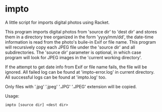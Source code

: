 # impto

A little script for imports digital photos using Racket.

This program imports digital photos from 'source dir' to 'dest dir' and stores them in a directory tree organized in the form 'yyyy/mm/dd', the date-time information is read from the photo's buile-in Exif or file name. This program will recursively copy each JPEG file under the 'source dir' and all subdirectories. The 'source dir' parameter is optional, in which case program will look for JPEG images in the 'current working directory'.

If the attempt to get date info from Exif or file name fails, the file will be ignored. All failed log can be found at 'impto-error.log' in current directory. All successful logs can be found at 'impto.log' too. 
 
Only files with '.jpg' '.jpeg' '.JPG' '.JPEG' extension will be copied.
 
  Usage:

    impto [source dir] <dest dir>
